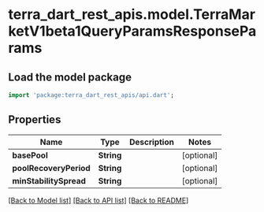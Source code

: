 # terra_dart_rest_apis.model.TerraMarketV1beta1QueryParamsResponseParams

## Load the model package
```dart
import 'package:terra_dart_rest_apis/api.dart';
```

## Properties
Name | Type | Description | Notes
------------ | ------------- | ------------- | -------------
**basePool** | **String** |  | [optional] 
**poolRecoveryPeriod** | **String** |  | [optional] 
**minStabilitySpread** | **String** |  | [optional] 

[[Back to Model list]](../README.md#documentation-for-models) [[Back to API list]](../README.md#documentation-for-api-endpoints) [[Back to README]](../README.md)


